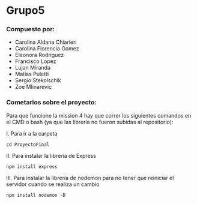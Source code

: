 # Grupo5

### Compuesto por:

- Carolina Aldana Chiarieri
- Carolina Florencia Gomez
- Eleonora Rodriguez
- Francisco Lopez
- Lujan Miranda
- Matias Puletti
- Sergio Stekolschik
- Zoe Mlinarevic

### Cometarios sobre el proyecto:

Para que funcione la mission 4 hay que correr los siguientes comandos en el CMD o bash (ya que las librería no fueron subidas al repositorio):

I. Para ir a la carpeta

```
cd ProyectoFinal
```

II. Para instalar la librería de Express

```
npm install express
```

III. Para instalar la librería de nodemon para no tener que reiniciar el servidor cuando se realiza un cambio

```
npm install nodemon -D
```
